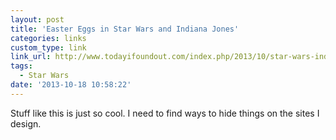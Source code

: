 ```yaml
---
layout: post
title: 'Easter Eggs in Star Wars and Indiana Jones'
categories: links
custom_type: link
link_url: http://www.todayifoundout.com/index.php/2013/10/star-wars-indiana-jones-collide-attack-easter-eggs/
tags:
  - Star Wars
date: '2013-10-18 10:58:22'
---
```

Stuff like this is just so cool. I need to find ways to hide things on the sites I design. 